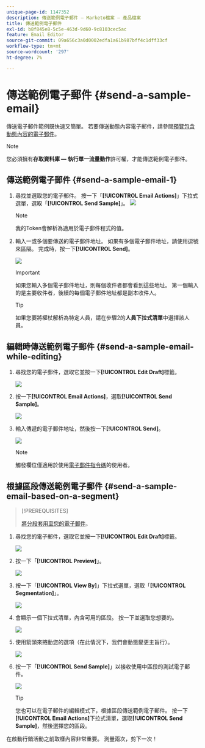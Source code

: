 ```yaml
---
unique-page-id: 1147352
description: 傳送範例電子郵件 — Marketo檔案 — 產品檔案
title: 傳送範例電子郵件
exl-id: b8f845e8-5c5e-463d-9d60-9c8103cec5ac
feature: Email Editor
source-git-commit: 09a656c3a0d0002edfa1a61b987bff4c1dff33cf
workflow-type: tm+mt
source-wordcount: '297'
ht-degree: 7%

---
```


# 傳送範例電子郵件 {#send-a-sample-email}

傳送電子郵件範例既快速又簡單。 若要傳送動態內容電子郵件，請參閱[預覽包含動態內容的電子郵件](/help/marketo/product-docs/email-marketing/general/functions-in-the-editor/preview-an-email-with-dynamic-content.md)。

>[!NOTE]
>
>您必須擁有&#x200B;**存取資料庫 — 執行單一流量動作**&#x200B;許可權，才能傳送範例電子郵件。

## 傳送範例電子郵件 {#send-a-sample-email-1}

1. 尋找並選取您的電子郵件。 按一下「**[!UICONTROL Email Actions]**」下拉式選單，選取「**[!UICONTROL Send Sample]**」。
   ![](assets/one-281-29.jpg)

   >[!NOTE]
   >
   >我的Token會解析為適用於電子郵件程式的值。

1. 輸入一或多個要傳送的電子郵件地址。 如果有多個電子郵件地址，請使用逗號來區隔。 完成時，按一下&#x200B;**[!UICONTROL Send]**。

   ![](assets/two.png)

   >[!IMPORTANT]
   >
   >如果您輸入多個電子郵件地址，則每個收件者都會看到這些地址。 第一個輸入的是主要收件者，後續的每個電子郵件地址都是副本收件人。

   >[!TIP]
   >
   >如果您要將權杖解析為特定人員，請在步驟2的&#x200B;**人員下拉式清單**&#x200B;中選擇該人員。

## 編輯時傳送範例電子郵件 {#send-a-sample-email-while-editing}

1. 尋找您的電子郵件，選取它並按一下&#x200B;**[!UICONTROL Edit Draft]**&#x200B;標籤。

   ![](assets/three-281-29.jpg)

1. 按一下&#x200B;**[!UICONTROL Email Actions]**，選取&#x200B;**[!UICONTROL Send Sample]**。

   ![](assets/four.png)

1. 輸入傳遞的電子郵件地址，然後按一下&#x200B;**[!UICONTROL Send]**。

   ![](assets/two.png)

   >[!NOTE]
   >
   >觸發欄位僅適用於使用[電子郵件指令碼](https://experienceleague.adobe.com/zh-hant/docs/marketo-developer/marketo/email-scripting)的使用者。

## 根據區段傳送範例電子郵件 {#send-a-sample-email-based-on-a-segment}

>[!PREREQUISITES]
>
>[將分段套用至您的電子郵件](/help/marketo/product-docs/email-marketing/general/functions-in-the-editor/using-dynamic-content-in-an-email.md)。

1. 尋找您的電子郵件，選取它並按一下&#x200B;**[!UICONTROL Edit Draft]**&#x200B;標籤。

   ![](assets/three-281-29.jpg)

1. 按一下「**[!UICONTROL Preview]**」。

   ![](assets/1.png)

1. 按一下「**[!UICONTROL View By]**」下拉式選單，選取「**[!UICONTROL Segmentation]**」。

   ![](assets/2.png)

1. 會顯示一個下拉式清單，內含可用的區段。 按一下並選取您想要的。

   ![](assets/3.png)

1. 使用箭頭來捲動您的選項（在此情況下，我們會動態變更主旨行）。

   ![](assets/4.png)

1. 按一下「**[!UICONTROL Send Sample]**」以接收使用中區段的測試電子郵件。

   ![](assets/5.png)

   >[!TIP]
   >
   >您也可以在電子郵件的編輯模式下，根據區段傳送範例電子郵件。 按一下&#x200B;**[!UICONTROL Email Actions]**&#x200B;下拉式清單，選取&#x200B;**[!UICONTROL Send Sample]**，然後選擇您的區段。

在啟動行銷活動之前取樣內容非常重要。 測量兩次，剪下一次！
